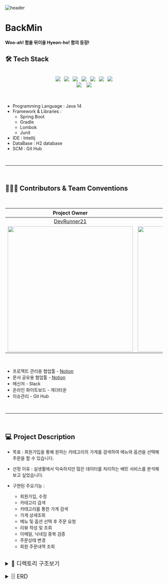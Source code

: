 ![header](https://capsule-render.vercel.app/api?type=Waving&color=auto&height=250&section=header&text=BackMin%20&fontSize=90&animation=blinking&fontAlignY=35&desc=백둥이%20민족%20(현호와%20형제들)&descAlignY=51&descAlign=62)

# BackMin
__Woo-ah! 함을 뒤이을 Hyeon-ho! 함의 등장!__

## 🛠 Tech Stack
</br>
<div align="center">
<img src="https://img.shields.io/badge/Java-007396?style=flat-square&logo=Java&logoColor=ffffff&logoWidth=25"/>&nbsp;&nbsp;
<img src="https://img.shields.io/badge/-JPA-orange?style=flat-square&logoColor=ffffff"/>&nbsp;&nbsp;
<img src="https://img.shields.io/badge/SpringBoot-6DB33F?style=flat-square&logo=SpringBoot&logoColor=ffffff&logoWidth=20"/>&nbsp;&nbsp;
<img src="https://img.shields.io/badge/Gradle-02303A?style=flat-square&logo=Gradle&logoColor=ffffff&logoWidth=25"/>&nbsp;&nbsp;
<img src="https://img.shields.io/badge/Lombok-CC071E?style=flat-square"/>&nbsp;&nbsp;
<img src="https://img.shields.io/badge/Junit-609540?style=flat-square"/>&nbsp;&nbsp;
<img src="https://img.shields.io/badge/GitHub-181717?style=flat-square&logo=GitHub&logoColor=ffffff&logoWidth=20"/>
</div>
<div align="center">
<img src="https://img.shields.io/badge/pull%20request-92%20open-lightgrey">&nbsp;&nbsp;&nbsp;
<img src="https://img.shields.io/badge/issues-91%20open-lightgrey">
</div>
</br></br>

* Programming Language : Java 14
* Framework & Libraries : 
    * Spring Boot
    * Gradle
    * Lombok
    * Junit
* IDE : Intellij
* DataBase : H2 database
* SCM : Git Hub

</br>

---
</br>

## 👨🏻‍💻 Contributors & Team Conventions
</br>

|Project Owner|Scrum Master|Dveloper|Mentor|
|:---:|:---:|:---:|:---:|
|[DevRunner21](https://github.com/DevRunner21)|[Young-BLUE](https://github.com/Young-BLUE)|[yhh1056](https://github.com/yhh1056)|[WooSungHwan](https://github.com/WooSungHwan)|
|<img src="https://user-images.githubusercontent.com/81351244/140481423-6a286f38-3047-43b4-ab43-8fd39620fdba.JPG" width="400" />|<img src="https://user-images.githubusercontent.com/81351244/140481418-842f52b3-7a6f-44e7-97c6-f1add14cde85.jpeg" width="400" />|<img src="https://user-images.githubusercontent.com/81351244/140481488-5309a3df-8632-4d97-a335-838fc6e43aa5.JPG" width="400" />|<img src="https://user-images.githubusercontent.com/81351244/140481500-3f7bf7d9-993b-4867-a7d7-8c4235cc941c.png" width="400" />|


</br>

 * 프로젝트 관리용 협업툴 - [Notion](https://www.notion.so/backend-devcourse/9a49c9bcb2ee4ad29fb7651bf403653c)
 * 문서 공유용 협업툴 - [Notion](https://www.notion.so/backend-devcourse/9a49c9bcb2ee4ad29fb7651bf403653c)
 * 메신저 - Slack
 * 온라인 화이트보드 - 게더타운
 * 이슈관리 - Git Hub

</br>

---
</br>

## 💻 Project Description

* 목표 : 회원가입을 통해 원하는 카테고리의 가게를 검색하여 메뉴와 옵션을 선택해 주문을 할 수 있습니다.

* 선정 이유 : 실생활에서 익숙하지만 많은 데이터를 처리하는 배민 서비스를 분석해보고 싶었습니다.

* 구현된 주요기능 :
    - 회원가입, 수정
    - 카테고리 검색
    - 카테고리를 통한 가게 검색
    - 가게 상세조회
    - 메뉴 및 옵션 선택 후 주문 요청
    - 리뷰 작성 및 조회
    - 이메일, 닉네임 중복 검증
    - 주문상태 변경
    - 회원 주문내역 조회

</br>

<details>
<summary style="font-size: 18px">📁 디렉토리 구조보기</summary>

```
├── README.md
└── src
    └── docs
    │   └── index.adoc
    └── main
        ├── docs
        │   └── asciidoc
        │       └── index.adoc
        ├── java
        │   └── com
        │       └── backmin
        │           ├── Application.java
        │           ├── DataSettingRunner.java
        │           ├── config
        │           │   ├── exception
        │           │   │   ├── BusinessException.java
        │           │   │   ├── GlobalExceptionHandler.java
        │           │   │   └── StoreNotFoundException.java
        │           │   └── util
        │           │       └── AssertThrow.java
        │           └── domains
        │               ├── common
        │               │   ├── BaseEntity.java
        │               │   ├── dto
        │               │   │   ├── ApiError.java
        │               │   │   ├── ApiResult.java
        │               │   │   └── PageResult.java
        │               │   └── enums
        │               │       └── ErrorInfo.java
        │               ├── member
        │               │   ├── controller
        │               │   │   └── MemberController.java
        │               │   ├── converter
        │               │   │   └── MemberConverter.java
        │               │   ├── domain
        │               │   │   ├── Member.java
        │               │   │   └── MemberRepository.java
        │               │   ├── dto
        │               │   │   ├── request
        │               │   │   │   ├── EmailCheckParam.java
        │               │   │   │   ├── MemberCreateParam.java
        │               │   │   │   ├── MemberUpdateParam.java
        │               │   │   │   └── NicknameCheckParam.java
        │               │   │   └── response
        │               │   │       └── MemberOrderPageResult.java
        │               │   └── service
        │               │       └── MemberService.java
        │               ├── menu
        │               │   ├── converter
        │               │   │   ├── MenuConverter.java
        │               │   │   └── MenuOptionConverter.java
        │               │   ├── domain
        │               │   │   ├── Menu.java
        │               │   │   ├── MenuOption.java
        │               │   │   ├── MenuOptionRepository.java
        │               │   │   └── MenuRepository.java
        │               │   └── dto
        │               │       ├── request
        │               │       │   ├── MenuOptionReadParam.java
        │               │       │   └── MenuReadParam.java
        │               │       └── response
        │               │           ├── MenuAtStoreDetailResult.java
        │               │           ├── MenuAtStoreListResult.java
        │               │           ├── MenuOptionAtStoreDetailResult.java
        │               │           ├── MenuOptionAtStoreListResult.java
        │               │           └── MenuReadResult.java
        │               ├── order
        │               │   ├── controller
        │               │   │   └── OrderController.java
        │               │   ├── converter
        │               │   │   └── OrderConverter.java
        │               │   ├── domain
        │               │   │   ├── Order.java
        │               │   │   ├── OrderMenu.java
        │               │   │   ├── OrderMenuOption.java
        │               │   │   ├── OrderRepository.java
        │               │   │   ├── OrderStatus.java
        │               │   │   └── Payment.java
        │               │   ├── dto
        │               │   │   └── request
        │               │   │       ├── CreateOrderParam.java
        │               │   │       ├── OrderCreateRequest.java
        │               │   │       ├── UpdateOrderStatusParam.java
        │               │   │       └── UpdateOrderStatusRequest.java
        │               │   └── service
        │               │       └── OrderService.java
        │               ├── review
        │               │   ├── controller
        │               │   │   └── ReviewController.java
        │               │   ├── converter
        │               │   │   └── ReviewConverter.java
        │               │   ├── domain
        │               │   │   ├── Review.java
        │               │   │   ├── ReviewRepository.java
        │               │   │   └── dto
        │               │   │       ├── request
        │               │   │       │   └── ReviewCreateParam.java
        │               │   │       └── response
        │               │   │           └── ReviewResult.java
        │               │   └── service
        │               │       └── ReviewService.java
        │               └── store
        │                   ├── controller
        │                   │   ├── CategoryController.java
        │                   │   └── StoreController.java
        │                   ├── converter
        │                   │   ├── CategoryConverter.java
        │                   │   └── StoreConverter.java
        │                   ├── domain
        │                   │   ├── Category.java
        │                   │   ├── CategoryRepository.java
        │                   │   ├── Store.java
        │                   │   └── StoreRepository.java
        │                   ├── dto
        │                   │   └── response
        │                   │       ├── CategoriesReadResult.java
        │                   │       ├── CategoryAtListResult.java
        │                   │       ├── DetailStoreReadResult.java
        │                   │       ├── StoreAtDetailResult.java
        │                   │       └── StoreAtListResult.java
        │                   └── service
        │                       ├── CategoryService.java
        │                       └── StoreService.java
        └── resources
            └── application.yml
```
</details>

</br>

<details>
<summary style="font-size: 18px">🗄 ERD</summary>
<img src="https://user-images.githubusercontent.com/81351244/140477261-1e41c678-824a-4939-8214-66dd4c8c1af8.jpeg">
</details>

